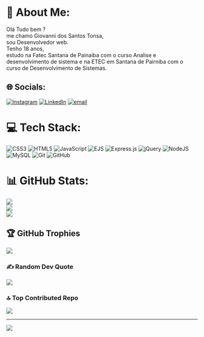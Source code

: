 # 💫 About Me:
Olá Tudo bem ? <br> me chamo Giovanni dos Santos Tonsa, <br> sou Desenvolvedor web.<br>Tenho 18 anos, <br> estudo na Fatec Santana de Painaiba com o curso Analise e desenvolvimento de sistema e na ETEC em Santana de Pairniba com o curso de Desenvolvimento de Sistemas.


## 🌐 Socials:
[![Instagram](https://img.shields.io/badge/Instagram-%23E4405F.svg?logo=Instagram&logoColor=white)](https://instagram.com/giovanni_tonsa) [![LinkedIn](https://img.shields.io/badge/LinkedIn-%230077B5.svg?logo=linkedin&logoColor=white)](https://www.linkedin.com/in/giovanni-tonsa) [![email](https://img.shields.io/badge/Email-D14836?logo=gmail&logoColor=white)](mailto:devsub0tonsa@gmail.com) 

# 💻 Tech Stack:
![CSS3](https://img.shields.io/badge/css3-%231572B6.svg?style=for-the-badge&logo=css3&logoColor=white) ![HTML5](https://img.shields.io/badge/html5-%23E34F26.svg?style=for-the-badge&logo=html5&logoColor=white) ![JavaScript](https://img.shields.io/badge/javascript-%23323330.svg?style=for-the-badge&logo=javascript&logoColor=%23F7DF1E) ![EJS](https://img.shields.io/badge/ejs-%23B4CA65.svg?style=for-the-badge&logo=ejs&logoColor=black) ![Express.js](https://img.shields.io/badge/express.js-%23404d59.svg?style=for-the-badge&logo=express&logoColor=%2361DAFB) ![jQuery](https://img.shields.io/badge/jquery-%230769AD.svg?style=for-the-badge&logo=jquery&logoColor=white) ![NodeJS](https://img.shields.io/badge/node.js-6DA55F?style=for-the-badge&logo=node.js&logoColor=white) ![MySQL](https://img.shields.io/badge/mysql-4479A1.svg?style=for-the-badge&logo=mysql&logoColor=white) ![Git](https://img.shields.io/badge/git-%23F05033.svg?style=for-the-badge&logo=git&logoColor=white) ![GitHub](https://img.shields.io/badge/github-%23121011.svg?style=for-the-badge&logo=github&logoColor=white)
# 📊 GitHub Stats:
![](https://github-readme-stats.vercel.app/api?username=Sub0-tonsa&theme=gotham&hide_border=false&include_all_commits=true&count_private=true)<br/>
![](https://nirzak-streak-stats.vercel.app/?user=Sub0-tonsa&theme=gotham&hide_border=false)<br/>
![](https://github-readme-stats.vercel.app/api/top-langs/?username=Sub0-tonsa&theme=gotham&hide_border=false&include_all_commits=true&count_private=true&layout=compact)

## 🏆 GitHub Trophies
![](https://github-profile-trophy.vercel.app/?username=Sub0-tonsa&theme=radical&no-frame=false&no-bg=true&margin-w=4)

### ✍️ Random Dev Quote
![](https://quotes-github-readme.vercel.app/api?type=horizontal&theme=radical)

### 🔝 Top Contributed Repo
![](https://github-contributor-stats.vercel.app/api?username=Sub0-tonsa&limit=5&theme=dark&combine_all_yearly_contributions=true)

---
[![](https://visitcount.itsvg.in/api?id=Sub0-tonsa&icon=0&color=0)](https://visitcount.itsvg.in)

<!-- Proudly created with GPRM ( https://gprm.itsvg.in ) -->
